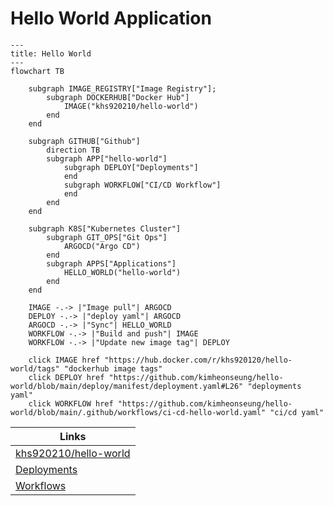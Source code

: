 # Hello World Application

```mermaid
---
title: Hello World
---
flowchart TB

    subgraph IMAGE_REGISTRY["Image Registry"];
        subgraph DOCKERHUB["Docker Hub"]
            IMAGE("khs920210/hello-world")
        end
    end
    
    subgraph GITHUB["Github"]
        direction TB
        subgraph APP["hello-world"]
            subgraph DEPLOY["Deployments"]
            end
            subgraph WORKFLOW["CI/CD Workflow"]
            end
        end
    end
    
    subgraph K8S["Kubernetes Cluster"]
        subgraph GIT_OPS["Git Ops"]
            ARGOCD("Argo CD")
        end
        subgraph APPS["Applications"]
            HELLO_WORLD("hello-world")
        end
    end

    IMAGE -.-> |"Image pull"| ARGOCD
    DEPLOY -.-> |"deploy yaml"| ARGOCD
    ARGOCD -.-> |"Sync"| HELLO_WORLD
    WORKFLOW -.-> |"Build and push"| IMAGE
    WORKFLOW -.-> |"Update new image tag"| DEPLOY
    
    click IMAGE href "https://hub.docker.com/r/khs920120/hello-world/tags" "dockerhub image tags"
    click DEPLOY href "https://github.com/kimheonseung/hello-world/blob/main/deploy/manifest/deployment.yaml#L26" "deployments yaml"
    click WORKFLOW href "https://github.com/kimheonseung/hello-world/blob/main/.github/workflows/ci-cd-hello-world.yaml" "ci/cd yaml"
```

| Links                                                                                                    |
|----------------------------------------------------------------------------------------------------------|  
| [khs920210/hello-world](https://hub.docker.com/r/khs920210/hello-world/tags)                             |  
| [Deployments](https://github.com/kimheonseung/hello-world/blob/main/deploy/manifest/deployment.yaml#L26)    |
| [Workflows](https://github.com/kimheonseung/hello-world/blob/main/.github/workflows/ci-cd-hello-world.yaml) |